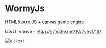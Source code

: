 # WormyJs
HTML5 pure JS + canvas game engine

latest release - https://jsfiddle.net/1c57vhs1/13/

![alt text](http://i.imgur.com/59i0K7E.png?1 "preview")
